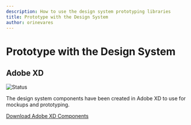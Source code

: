 ```yaml
---
description: How to use the design system prototyping libraries
title: Prototype with the Design System
author: orinevares
---
```


# Prototype with the Design System

## Adobe XD
![Status](https://img.shields.io/badge/Community%20Contribution-v1.0-blue)

The design system components have been created in Adobe XD to use for mockups and prototyping.

[Download Adobe XD Components](https://github.com/bcgov/design-system/tree/master/components/assets/prototyping)
